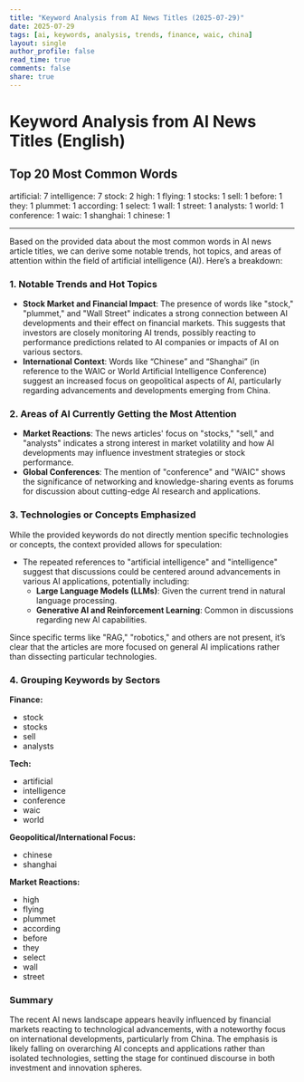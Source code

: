 ```yaml
---
title: "Keyword Analysis from AI News Titles (2025-07-29)"
date: 2025-07-29
tags: [ai, keywords, analysis, trends, finance, waic, china]
layout: single
author_profile: false
read_time: true
comments: false
share: true
---
```


# Keyword Analysis from AI News Titles (English)

## Top 20 Most Common Words

artificial: 7
intelligence: 7
stock: 2
high: 1
flying: 1
stocks: 1
sell: 1
before: 1
they: 1
plummet: 1
according: 1
select: 1
wall: 1
street: 1
analysts: 1
world: 1
conference: 1
waic: 1
shanghai: 1
chinese: 1

---

Based on the provided data about the most common words in AI news article titles, we can derive some notable trends, hot topics, and areas of attention within the field of artificial intelligence (AI). Here’s a breakdown:

### 1. Notable Trends and Hot Topics
- **Stock Market and Financial Impact**: The presence of words like "stock," "plummet," and "Wall Street" indicates a strong connection between AI developments and their effect on financial markets. This suggests that investors are closely monitoring AI trends, possibly reacting to performance predictions related to AI companies or impacts of AI on various sectors.
- **International Context**: Words like “Chinese” and “Shanghai” (in reference to the WAIC or World Artificial Intelligence Conference) suggest an increased focus on geopolitical aspects of AI, particularly regarding advancements and developments emerging from China.

### 2. Areas of AI Currently Getting the Most Attention
- **Market Reactions**: The news articles' focus on "stocks," "sell," and "analysts" indicates a strong interest in market volatility and how AI developments may influence investment strategies or stock performance.
- **Global Conferences**: The mention of "conference" and "WAIC" shows the significance of networking and knowledge-sharing events as forums for discussion about cutting-edge AI research and applications.

### 3. Technologies or Concepts Emphasized
While the provided keywords do not directly mention specific technologies or concepts, the context provided allows for speculation:
- The repeated references to "artificial intelligence" and "intelligence" suggest that discussions could be centered around advancements in various AI applications, potentially including:
  - **Large Language Models (LLMs)**: Given the current trend in natural language processing.
  - **Generative AI and Reinforcement Learning**: Common in discussions regarding new AI capabilities.
  
Since specific terms like "RAG," "robotics," and others are not present, it’s clear that the articles are more focused on general AI implications rather than dissecting particular technologies.

### 4. Grouping Keywords by Sectors

**Finance:**
- stock
- stocks
- sell
- analysts

**Tech:**
- artificial
- intelligence
- conference
- waic
- world

**Geopolitical/International Focus:**
- chinese
- shanghai

**Market Reactions:**
- high
- flying
- plummet
- according
- before
- they
- select
- wall
- street

### Summary
The recent AI news landscape appears heavily influenced by financial markets reacting to technological advancements, with a noteworthy focus on international developments, particularly from China. The emphasis is likely falling on overarching AI concepts and applications rather than isolated technologies, setting the stage for continued discourse in both investment and innovation spheres.
<!-- rebuild trigger -->
